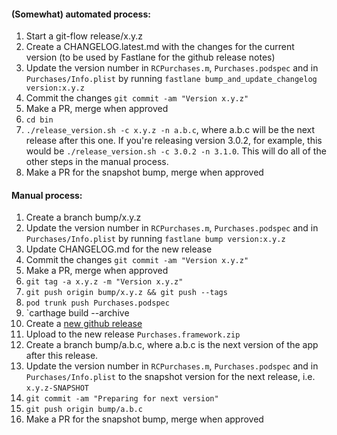 #### (Somewhat) automated process: 
1. Start a git-flow release/x.y.z
1. Create a CHANGELOG.latest.md with the changes for the current 
version (to be used by Fastlane for the github release notes)
1. Update the version number in `RCPurchases.m`, `Purchases.podspec` and in 
`Purchases/Info.plist` by running `fastlane bump_and_update_changelog version:x.y.z`
1. Commit the changes `git commit -am "Version x.y.z"`
1. Make a PR, merge when approved
1. `cd bin`
1. `./release_version.sh -c x.y.z -n a.b.c`, where a.b.c will be the next release after this one. 
If you're releasing version 3.0.2, for example, this would be `./release_version.sh -c 3.0.2 -n 3.1.0`. 
This will do all of the other steps in the manual process.
1. Make a PR for the snapshot bump, merge when approved

#### Manual process:

1. Create a branch bump/x.y.z
1. Update the version number in `RCPurchases.m`, `Purchases.podspec` and in 
`Purchases/Info.plist` by running `fastlane bump version:x.y.z`
1. Update CHANGELOG.md for the new release
1. Commit the changes `git commit -am "Version x.y.z"`
1. Make a PR, merge when approved
1. `git tag -a x.y.z -m "Version x.y.z"`
1. `git push origin bump/x.y.z && git push --tags`
1. `pod trunk push Purchases.podspec`
1. `carthage build --archive
1. Create a [new github release](https://github.com/revenuecat/purchases-ios/releases)
1. Upload to the new release `Purchases.framework.zip`
1. Create a branch bump/a.b.c, where a.b.c is the next version of the app after this release.
1. Update the version number in `RCPurchases.m`, `Purchases.podspec` and in `Purchases/Info.plist` to the snapshot version for the next release, i.e. `x.y.z-SNAPSHOT`
1. `git commit -am "Preparing for next version"`
1. `git push origin bump/a.b.c`
1. Make a PR for the snapshot bump, merge when approved
